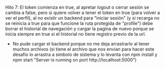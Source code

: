 Hito 7: El token comienza en true, al apretar logout o cerrar sesión se cambia a false, pero si quiere volver a tener el token en true (para volver a ver el perfil), al no existir un backend para "iniciar sesión" (y si recarga no se reinicia a true para que funcione la ruta protegida de "profile") debe borrar el historial de navegación y cargar la pagina de nuevo porque se inicia siempre en true si el historial no tiene registro previo de la url.
- No pude cargar el backend porque no me deja arrastrarlo al tener muchos archivos (si tiene el archivo que nos envian para hacer este desafio lo arrastra a simbolo de sistema y lo levanta con npm install y npm start "Server is running on port http://localhost:5000")
